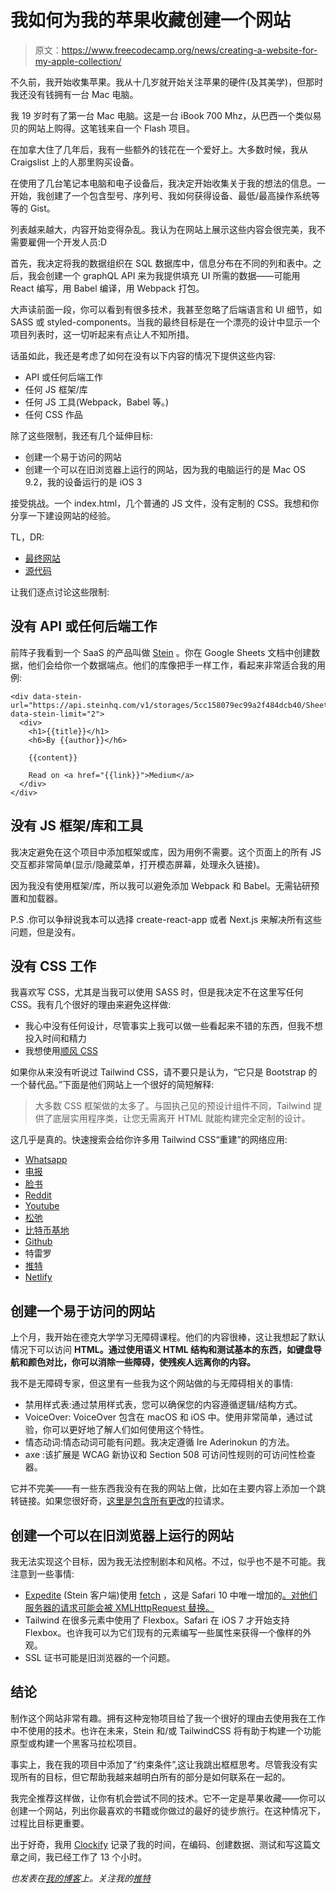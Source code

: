 # 我如何为我的苹果收藏创建一个网站

> 原文：<https://www.freecodecamp.org/news/creating-a-website-for-my-apple-collection/>

不久前，我开始收集苹果。我从十几岁就开始关注苹果的硬件(及其美学)，但那时我还没有钱拥有一台 Mac 电脑。

我 19 岁时有了第一台 Mac 电脑。这是一台 iBook 700 Mhz，从巴西一个类似易贝的网站上购得。这笔钱来自一个 Flash 项目。

在加拿大住了几年后，我有一些额外的钱花在一个爱好上。大多数时候，我从 Craigslist 上的人那里购买设备。

在使用了几台笔记本电脑和电子设备后，我决定开始收集关于我的想法的信息。一开始，我创建了一个包含型号、序列号、我如何获得设备、最低/最高操作系统等等的 Gist。

列表越来越大，内容开始变得杂乱。我认为在网站上展示这些内容会很完美，我不需要雇佣一个开发人员:D

首先，我决定将我的数据组织在 SQL 数据库中，信息分布在不同的列和表中。之后，我会创建一个 graphQL API 来为我提供填充 UI 所需的数据——可能用 React 编写，用 Babel 编译，用 Webpack 打包。

大声读前面一段，你可以看到有很多技术，我甚至忽略了后端语言和 UI 细节，如 SASS 或 styled-components。当我的最终目标是在一个漂亮的设计中显示一个项目列表时，这一切听起来有点让人不知所措。

话虽如此，我还是考虑了如何在没有以下内容的情况下提供这些内容:

*   API 或任何后端工作
*   任何 JS 框架/库
*   任何 JS 工具(Webpack，Babel 等。)
*   任何 CSS 作品

除了这些限制，我还有几个延伸目标:

*   创建一个易于访问的网站
*   创建一个可以在旧浏览器上运行的网站，因为我的电脑运行的是 Mac OS 9.2，我的设备运行的是 iOS 3

接受挑战。一个 index.html，几个普通的 JS 文件，没有定制的 CSS。我想和你分享一下建设网站的经验。

TL，DR:

*   [最终网站](https://bit.ly/collection-website)
*   [源代码](https://bit.ly/collection-source)

让我们逐点讨论这些限制:

## 没有 API 或任何后端工作

前阵子我看到一个 SaaS 的产品叫做 [Stein](https://steinhq.com/) 。你在 Google Sheets 文档中创建数据，他们会给你一个数据端点。他们的库像把手一样工作，看起来非常适合我的用例:

```
<div data-stein-url="https://api.steinhq.com/v1/storages/5cc158079ec99a2f484dcb40/Sheet1" data-stein-limit="2">
  <div>
    <h1>{{title}}</h1>
    <h6>By {{author}}</h6>

    {{content}}

    Read on <a href="{{link}}">Medium</a>
  </div>
</div> 
```

## 没有 JS 框架/库和工具

我决定避免在这个项目中添加框架或库，因为用例不需要。这个页面上的所有 JS 交互都非常简单(显示/隐藏菜单，打开模态屏幕，处理永久链接)。

因为我没有使用框架/库，所以我可以避免添加 Webpack 和 Babel。无需钻研预置和加载器。

P.S .你可以争辩说我本可以选择 create-react-app 或者 Next.js 来解决所有这些问题，但是没有。

## 没有 CSS 工作

我喜欢写 CSS，尤其是当我可以使用 SASS 时，但是我决定不在这里写任何 CSS。我有几个很好的理由来避免这样做:

*   我心中没有任何设计，尽管事实上我可以做一些看起来不错的东西，但我不想投入时间和精力
*   我想使用[顺风 CSS](https://tailwindcss.com)

如果你从来没有听说过 Tailwind CSS，请不要只是认为，“它只是 Bootstrap 的一个替代品。”下面是他们网站上一个很好的简短解释:

> 大多数 CSS 框架做的太多了。与固执己见的预设计组件不同，Tailwind 提供了底层实用程序类，让您无需离开 HTML 就能构建完全定制的设计。

这几乎是真的。快速搜索会给你许多用 Tailwind CSS“重建”的网络应用:

*   [Whatsapp](https://tailwindcomponents.com/component/whatsapp-web-clone)
*   [电报](https://tailwindcomponents.com/component/telegram-desktop-using-tailwindcss)
*   [脸书](https://tailwindcomponents.com/component/facebook-clone)
*   [Reddit](https://tailwindcomponents.com/component/reddit-clone)
*   [Youtube](https://tailwindcomponents.com/component/youtube-clone)
*   [松弛](https://tailwindcomponents.com/component/slack-clone-1)
*   [比特币基地](https://tailwindcomponents.com/component/coinbase-clone)
*   [Github](https://tailwindcomponents.com/component/github-profile-clone)
*   特雷罗
*   [推特](https://codepen.io/drehimself/full/vpeVMx/)
*   [Netlify](https://www.youtube.com/watch?v=_JhTaENzfZQ)

## 创建一个易于访问的网站

上个月，我开始在德克大学学习无障碍课程。他们的内容很棒，这让我想起了默认情况下可以访问 **HTML。通过使用语义 HTML 结构和测试基本的东西，如键盘导航和颜色对比，你可以消除一些障碍，使残疾人远离你的内容。**

我不是无障碍专家，但这里有一些我为这个网站做的与无障碍相关的事情:

*   禁用样式表:通过禁用样式表，您可以确保您的内容遵循逻辑/结构方式。
*   VoiceOver: VoiceOver 包含在 macOS 和 iOS 中。使用非常简单，通过试验，你可以更好地了解人们如何使用这个特性。
*   情态动词:情态动词可能有问题。我决定遵循 Ire Aderinokun 的方法。
*   axe :该扩展是 WCAG 新协议和 Section 508 可访问性规则的可访问性检查器。

它并不完美——有一些东西我没有在我的网站上做，比如在主要内容上添加一个跳转链接。如果您很好奇，[这里是包含所有更改](https://github.com/leonardofaria/collection/pull/1)的拉请求。

## 创建一个可以在旧浏览器上运行的网站

我无法实现这个目标，因为我无法控制剧本和风格。不过，似乎也不是不可能。我注意到一些事情:

*   [Expedite](https://github.com/SteinHQ/Expedite) (Stein 客户端)使用 [fetch](https://github.com/SteinHQ/Expedite/blob/master/index.js#L51-L54) ，这是 Safari 10 中唯一增加的[。对他们服务器的请求可能会被 XMLHttpRequest 替换。](https://caniuse.com/#feat=fetch)
*   Tailwind 在很多元素中使用了 Flexbox。Safari 在 iOS 7 才开始支持 Flexbox。也许我可以为它们现有的元素编写一些属性来获得一个像样的外观。
*   SSL 证书可能是旧浏览器的一个问题。

## 结论

制作这个网站非常有趣。拥有这种宠物项目给了我一个很好的理由去使用我在工作中不使用的技术。也许在未来，Stein 和/或 TailwindCSS 将有助于构建一个功能原型或构建一个黑客马拉松项目。

事实上，我在我的项目中添加了“约束条件”,这让我跳出框框思考。尽管我没有实现所有的目标，但它帮助我越来越明白所有的部分是如何联系在一起的。

我完全推荐这样做，让你有机会尝试不同的技术。它不一定是苹果收藏——你可以创建一个网站，列出你最喜欢的书籍或你做过的最好的徒步旅行。在这种情况下，过程比目标更重要。

出于好奇，我用 [Clockify](https://clockify.me) 记录了我的时间，在编码、创建数据、测试和写这篇文章之间，我已经工作了 13 个小时。

*也发表在[我的博客](http://bit.ly/collection-post)上。关注我的[推特](https://twitter.com/leozera)*